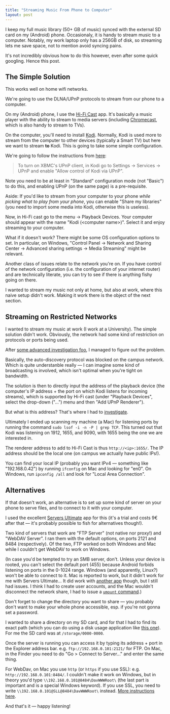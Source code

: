 ```yaml
---
title: "Streaming Music From Phone to Computer"
layout: post
---
```


I keep my full music library (50+ GB of music) synced with the external SD card
on my (Android) phone. Occasionaly, it is handy to stream music to a computer.
Notably, my work laptop only has a 256GB of disk, so streaming lets me save
space, not to mention avoid syncing pains.

It's not incredibly obvious how to do this however, even after some quick
googling. Hence this post.

## The Simple Solution

This works well on home wifi networks.

We're going to use the DLNA/UPnP protocols to stream from our phone to a computer.

On my (Android) phone, I use the [Hi-Fi Cast] app. It's basically a music player
with the ability to stream to media servers (including [Chromecast], which is
also handy to stream to TVs).

On the computer, you'll need to install [Kodi]. Normally, Kodi is used more to
stream from the computer to other devices (typically a Smart TV) but here we
want to stream **to** Kodi. This is going to take some simple configuration.

We're going to follow the instructions from [here][upnp-client]:

> To turn on XBMC's UPnP client, in Kodi go to Settings -> Services -> UPnP and
> enable "Allow control of Kodi via UPnP".

Note you need to be at least in "Standard" configuration mode (not "Basic") to
do this, and enabling UPnP (on the same page) is a pre-requisite.

Aside: If you'd like to stream from your computer to your phone *while picking what to
play from your phone*, you can enable "Share my libraries" (you need to import
some media into Kodi, otherwise this is useless).

Now, in Hi-Fi cast go to the menu -> Playback Devices. Your computer should
appear with the name "Kodi (\<computer name\>)". Select it and enjoy streaming
to your computer.

What if it doesn't work? There might be some OS configuration options to set.
In particular, on Windows, "Control Panel -> Network and Sharing Center ->
Advanced sharing settings -> Media Streaming" might be relevant.

Another class of issues relate to the network you're on. If you have control of
the network configuration (i.e. the configuration of your internet router) and
are technically literate, you can try to see if there is anything fishy going on
there.

I wanted to stream my music not only at home, but also at work, where this naive
setup didn't work. Making it work there is the object of the next section.

[Hi-Fi Cast]: https://play.google.com/store/apps/details?id=com.findhdmusic.app.upnpcast
[Chromecast]: https://en.wikipedia.org/wiki/Chromecast
[Kodi]: https://kodi.tv/
[upnp-client]: https://kodi.wiki/view/UPnP/Client

## Streaming on Restricted Networks

I wanted to stream my music at work (I work at a University). The simple
solution didn't work. Obviously, the network had some kind of restriction on
protocols or ports being used.

After [some advanced investigation foo][investigation], I managed to figure out
the problem.

Basically, the auto-discovery protocol was blocked on the campus network. Which
is quite understanble really — I can imagine some kind of broadcasting is
involved, which isn't optimal when you're tight on bandwidth.

The solution is then to directly input the address of the playback device (the
computer's IP address + the port on which Kodi listens for incoming streams),
which is supported by Hi-Fi cast (under "Playback Devices", select the drop-down
("...") menu and then "Add UPnP Renderer").

But what is this address? That's where I had to [investigate][investigation].

Ultimately I ended up scanning my machine (a Mac) for listening ports by running
the command `sudo lsof -i -n -P | grep TCP`. This turned out that Kodi was
listening on 1912, 1655, and 9090, with 1655 being the one we are interested in.

The renderer address to add to Hi-Fi Cast is thus `http://<ip>:1655/`. The IP
address should be the local one (on campus we actually have public IPs!).

You can find your local IP (probably you want IPv4 — something like
"192.168.0.42") by running `ifconfig` on Mac and looking for "en0". On Windows,
run `ipconfig /all` and look for "Local Area Connection".

[investigation]: https://forum.kodi.tv/showthread.php?tid=341162

## Alternatives

If that doesn't work, an alternative is to set up some kind of server on your
phone to serve files, and to connect to it with your computer.

I used the excellent [Servers Ultimate] app for this (it's a trial and costs 9€
after that — it's probably possible to fish for alternatives though!).

Two kind of servers that work are "FTP Server" (not native nor proxy!) and
"WebDAV Server". I ran them with the default options, on ports 2121 and 8484
(respectively). Of the two, FTP worked on both Windows and Mac while I couldn't
get WebDAV to work on Windows.

(In case you'd be tempted to try an SMB server, don't. Unless your device is
rooted, you can't select the default port (455) because Android forbids
listening on ports in the 0-1024 range. Windows (and apparently, Linux?) won't
be able to connect to it. Mac is reported to work, but it didn't work for me
with Servers Ultimate... It did work with [another app] though, but I still had
issues. I think I had to create user accounts, and the Mac wouldn't disconnect
the network share, I had to issue a [`umount` command].)

Don't forget to change the directory you want to share — you probably don't want
to make your whole phone accessible, esp. if you're not gonna set a password.

I wanted to share a directory on my SD card, and for that I had to find its
exact path (which you can do using a disk usage application like [this
one][disks]). For me the SD card was at `/storage/0000-0000`.

Once the server is running you can access it by typing its address + port in the
Explorer address bar. e.g. `ftp://192.168.0.101:2121/` for FTP. On Mac, in the
Finder you need to do "Go > Connect to Server..." and enter the same thing.

For WebDav, on Mac you use `http` (or `https` if you use SSL): e.g.
`http://192.168.0.101:8484/`. I couldn't make it work on Windows, but in theory
you'd type `\\192.168.0.101@8484\DavWWWRoot\` (the last part is important and is
a special Windows keyword). If you use SSL, you need to write
`\\192.168.0.101@SLL@8484\DavWWWRoot\` instead. [More instructions
here][webdav-win].

And that's it — happy listening!

[Servers Ultimate]: https://play.google.com/store/apps/details?id=com.icecoldapps.serversultimate&hl=en
[disks]: https://play.google.com/store/apps/details?id=com.mobile_infographics_tools.mydrive
[webdav-win]: https://www.webdavsystem.com/server/access/windows/
[another app]: https://play.google.com/store/apps/details?id=fr.webrox.landrive
[`umount` command]: https://apple.stackexchange.com/questions/256209/
